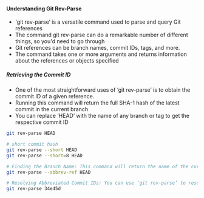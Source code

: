 #### Understanding Git Rev-Parse

- 'git rev-parse’ is a versatile command used to parse and query Git references
- The command git rev-parse can do a remarkable number of different things, so you'd need to go through 
- Git references can be branch names, commit IDs, tags, and more.
- The command takes one or more arguments and returns information about the references or objects specified

##### Retrieving the Commit ID
- One of the most straightforward uses of ‘git rev-parse’ is to obtain the commit ID of a given reference.
- Running this command will return the full SHA-1 hash of the latest commit in the current branch
- You can replace ‘HEAD’ with the name of any branch or tag to get the respective commit ID
``````sh
git rev-parse HEAD

# short commit hash
git rev-parse --short HEAD
git rev-parse --short=8 HEAD

# Finding the Branch Name: This command will return the name of the current branch
git rev-parse --abbrev-ref HEAD

# Resolving Abbreviated Commit IDs: You can use ‘git rev-parse’ to resolve these abbreviations to their full SHA-1 hashes
git rev-parse 34e45d
``````
#### 

``````sh

``````
#### 

``````sh

``````

